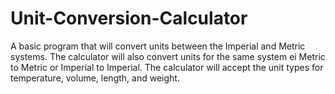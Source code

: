 # Unit-Conversion-Calculator
A basic program that will convert units between the Imperial and Metric systems. The calculator will also convert units for the same system ei Metric to Metric or Imperial to Imperial. The calculator will accept the unit types for temperature, volume, length, and weight.  
